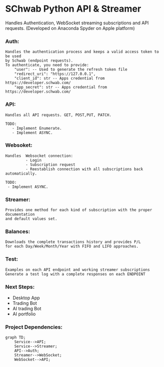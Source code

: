 # SChwab Python API & Streamer
Handles Authentication, WebSocket streaming subscriptions and API requests.
(Developed on Anaconda Spyder on Apple platform)

### Auth:
    Handles the authentication process and keeps a valid access token to be used
    by Schwab (endpoint requests).
    To authenticate, you need to provide:
        "user": -- Used to generate the refresh token file
        "redirect_uri": "https://127.0.0.1",
        "client_id": str -- Apps credential from https://developer.schwab.com/
        "app_secret": str -- Apps credential from https://developer.schwab.com/

### API:
    Handles all API requests. GET, POST,PUT, PATCH.

    TODO:
       - Implement Enumerate.
       - Implement ASYNC.

### Websoket:
    Handles  Websocket connection:
             - Login
             - Subscription request
             - Reestablish connection with all subscriptions back automatically.

    TODO:
     - Implement ASYNC.

### Streamer:
    Provides one method for each kind of subscription with the proper documentation
    and default values set.

### Balances:
    Downloads the complete transactions history and provides P/L
    for each Day/Week/Month/Year with FIFO and LIFO approaches.

### Test:
    Examples on each API endpoint and working streamer subscriptions
    Generate a test log with a complete responses on each ENDPOINT

### Next Steps:

- Desktop App
- Trading Bot
- AI trading Bot
- AI portfolio

### Project Dependencies:
```mermaid
graph TD;
    Service-->API;
    Service-->Streamer;
    API-->Auth;
    Streamer-->WebSocket;
    WebSocket-->API;
